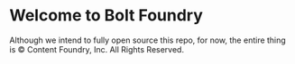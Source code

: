 # Welcome to Bolt Foundry

Although we intend to fully open source this repo, for now, the entire thing is ©️ Content Foundry, Inc. All Rights Reserved.
